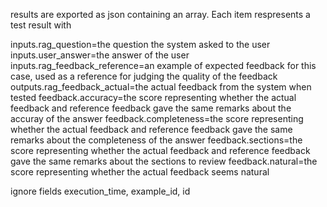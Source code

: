 results are exported as json containing an array. Each item respresents a test result with

inputs.rag_question=the question the system asked to the user
inputs.user_answer=the answer of the user
inputs.rag_feedback_reference=an example of expected feedback for this case, used as a reference for judging the quality of the feedback
outputs.rag_feedback_actual=the actual feedback from the system when tested
feedback.accuracy=the score representing whether the actual feedback and reference feedback gave the same remarks about the accuray of the answer
feedback.completeness=the score representing whether the actual feedback and reference feedback gave the same remarks about the completeness of the answer
feedback.sections=the score representing whether the actual feedback and reference feedback gave the same remarks about the sections to review
feedback.natural=the score representing whether the actual feedback seems natural

ignore fields execution_time, example_id, id
